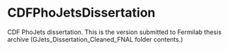 CDFPhoJetsDissertation
======================

CDF PhoJets dissertation. This is the version submitted to Fermilab thesis archive (GJets_Dissertation_Cleaned_FNAL folder contents.)
